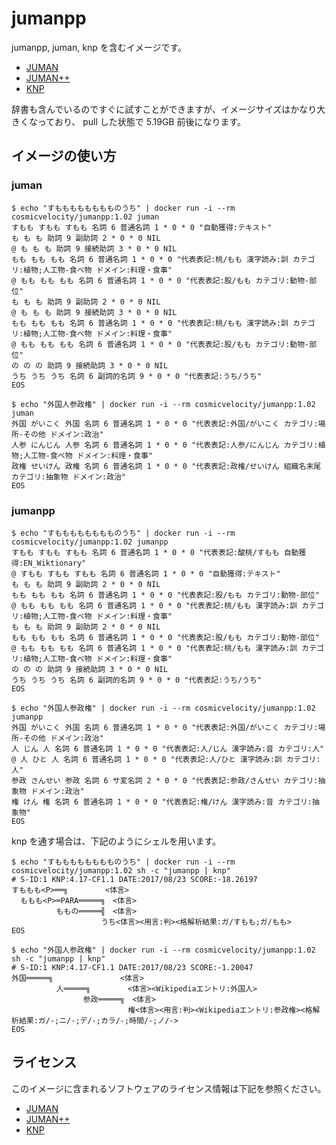 # jumanpp
jumanpp, juman, knp を含むイメージです。

- [JUMAN](http://nlp.ist.i.kyoto-u.ac.jp/index.php?JUMAN)
- [JUMAN++](http://nlp.ist.i.kyoto-u.ac.jp/index.php?JUMAN++)
- [KNP](http://nlp.ist.i.kyoto-u.ac.jp/index.php?KNP)

辞書も含んでいるのですぐに試すことができますが、イメージサイズはかなり大きくなっており、 pull した状態で 5.19GB 前後になります。

## イメージの使い方

### juman

    $ echo "すもももももももものうち" | docker run -i --rm cosmicvelocity/jumanpp:1.02 juman
    すもも すもも すもも 名詞 6 普通名詞 1 * 0 * 0 "自動獲得:テキスト"
    も も も 助詞 9 副助詞 2 * 0 * 0 NIL
    @ も も も 助詞 9 接続助詞 3 * 0 * 0 NIL
    もも もも もも 名詞 6 普通名詞 1 * 0 * 0 "代表表記:桃/もも 漢字読み:訓 カテゴリ:植物;人工物-食べ物 ドメイン:料理・食事"
    @ もも もも もも 名詞 6 普通名詞 1 * 0 * 0 "代表表記:股/もも カテゴリ:動物-部位"
    も も も 助詞 9 副助詞 2 * 0 * 0 NIL
    @ も も も 助詞 9 接続助詞 3 * 0 * 0 NIL
    もも もも もも 名詞 6 普通名詞 1 * 0 * 0 "代表表記:桃/もも 漢字読み:訓 カテゴリ:植物;人工物-食べ物 ドメイン:料理・食事"
    @ もも もも もも 名詞 6 普通名詞 1 * 0 * 0 "代表表記:股/もも カテゴリ:動物-部位"
    の の の 助詞 9 接続助詞 3 * 0 * 0 NIL
    うち うち うち 名詞 6 副詞的名詞 9 * 0 * 0 "代表表記:うち/うち"
    EOS

    $ echo "外国人参政権" | docker run -i --rm cosmicvelocity/jumanpp:1.02 juman
    外国 がいこく 外国 名詞 6 普通名詞 1 * 0 * 0 "代表表記:外国/がいこく カテゴリ:場所-その他 ドメイン:政治"
    人参 にんじん 人参 名詞 6 普通名詞 1 * 0 * 0 "代表表記:人参/にんじん カテゴリ:植物;人工物-食べ物 ドメイン:料理・食事"
    政権 せいけん 政権 名詞 6 普通名詞 1 * 0 * 0 "代表表記:政権/せいけん 組織名末尾 カテゴリ:抽象物 ドメイン:政治"
    EOS

### jumanpp

    $ echo "すもももももももものうち" | docker run -i --rm cosmicvelocity/jumanpp:1.02 jumanpp
    すもも すもも すもも 名詞 6 普通名詞 1 * 0 * 0 "代表表記:酸桃/すもも 自動獲得:EN_Wiktionary"
    @ すもも すもも すもも 名詞 6 普通名詞 1 * 0 * 0 "自動獲得:テキスト"
    も も も 助詞 9 副助詞 2 * 0 * 0 NIL
    もも もも もも 名詞 6 普通名詞 1 * 0 * 0 "代表表記:股/もも カテゴリ:動物-部位"
    @ もも もも もも 名詞 6 普通名詞 1 * 0 * 0 "代表表記:桃/もも 漢字読み:訓 カテゴリ:植物;人工物-食べ物 ドメイン:料理・食事"
    も も も 助詞 9 副助詞 2 * 0 * 0 NIL
    もも もも もも 名詞 6 普通名詞 1 * 0 * 0 "代表表記:股/もも カテゴリ:動物-部位"
    @ もも もも もも 名詞 6 普通名詞 1 * 0 * 0 "代表表記:桃/もも 漢字読み:訓 カテゴリ:植物;人工物-食べ物 ドメイン:料理・食事"
    の の の 助詞 9 接続助詞 3 * 0 * 0 NIL
    うち うち うち 名詞 6 副詞的名詞 9 * 0 * 0 "代表表記:うち/うち"
    EOS

    $ echo "外国人参政権" | docker run -i --rm cosmicvelocity/jumanpp:1.02 jumanpp
    外国 がいこく 外国 名詞 6 普通名詞 1 * 0 * 0 "代表表記:外国/がいこく カテゴリ:場所-その他 ドメイン:政治"
    人 じん 人 名詞 6 普通名詞 1 * 0 * 0 "代表表記:人/じん 漢字読み:音 カテゴリ:人"
    @ 人 ひと 人 名詞 6 普通名詞 1 * 0 * 0 "代表表記:人/ひと 漢字読み:訓 カテゴリ:人"
    参政 さんせい 参政 名詞 6 サ変名詞 2 * 0 * 0 "代表表記:参政/さんせい カテゴリ:抽象物 ドメイン:政治"
    権 けん 権 名詞 6 普通名詞 1 * 0 * 0 "代表表記:権/けん 漢字読み:音 カテゴリ:抽象物"
    EOS

knp を通す場合は、下記のようにシェルを用います。

    $ echo "すもももももももものうち" | docker run -i --rm cosmicvelocity/jumanpp:1.02 sh -c "jumanpp | knp"
    # S-ID:1 KNP:4.17-CF1.1 DATE:2017/08/23 SCORE:-18.26197
    すももも<P>══╗　　　　　<体言>
      ももも<P>═PARA═════╗　<体言>
              ももの═════╣　<体言>
                        うち<体言><用言:判><格解析結果:ガ/すもも;ガ/もも>
    EOS

    $ echo "外国人参政権" | docker run -i --rm cosmicvelocity/jumanpp:1.02 sh -c "jumanpp | knp"
    # S-ID:1 KNP:4.17-CF1.1 DATE:2017/08/23 SCORE:-1.20047
    外国═════╗　　　　　　　　　<体言>
              人═════╗　　　　　<体言><Wikipediaエントリ:外国人>
                    参政═════╗　<体言>
                              権<体言><用言:判><Wikipediaエントリ:参政権><格解析結果:ガ/-;ニ/-;デ/-;カラ/-;時間/-;ノ/->
    EOS

## ライセンス
このイメージに含まれるソフトウェアのライセンス情報は下記を参照ください。

- [JUMAN](http://nlp.ist.i.kyoto-u.ac.jp/index.php?JUMAN)
- [JUMAN++](http://nlp.ist.i.kyoto-u.ac.jp/index.php?JUMAN++)
- [KNP](http://nlp.ist.i.kyoto-u.ac.jp/index.php?KNP)
